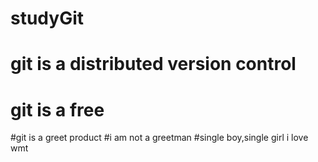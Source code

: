# studyGit
# git is a distributed version control
# git is a free
#git is a greet product
#i am not a greetman
#single boy,single girl
i love wmt
